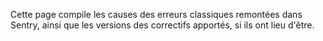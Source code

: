 Cette page compile les causes des erreurs classiques remontées dans Sentry, ainsi que les versions des correctifs apportés, si ils ont lieu d'être.